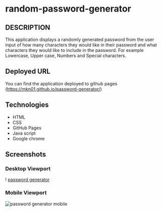 # random-password-generator

## DESCRIPTION

This application displays a randomly generated password from the user input of how many characters they would like in their password and what characters they would like to include in the password. For example Lowercase, Upper case, Numbers and Special characters.

## Deployed URL

You can find the application deployed to github pages (https://mkn01.github.io/password-generator/)

## Technologies

- HTML
- CSS
- GitHub Pages
- Java script
- Google chrome

## Screenshots

### Desktop Viewport

! [password generator](./assets/password%20generator.jpg)

### Mobile Viewport

![password generator mobile](./assets/password%20generator%20mobile.jpg)
